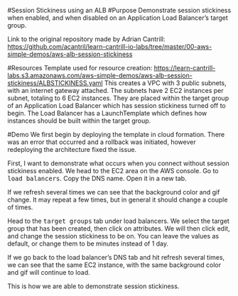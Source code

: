 #Session Stickiness using an ALB
#Purpose
Demonstrate session stickiness when enabled, and when disabled on an Application Load Balancer’s target group.

Link to the original repository made by Adrian Cantrill: https://github.com/acantril/learn-cantrill-io-labs/tree/master/00-aws-simple-demos/aws-alb-session-stickiness

#Resources
Template used for resource creation: https://learn-cantrill-labs.s3.amazonaws.com/aws-simple-demos/aws-alb-session-stickiness/ALBSTICKINESS.yaml
This creates a VPC with 3 public subnets, with an internet gateway attached. The subnets have 2 EC2 instances per subnet, totaling to 6 EC2 instances. They are placed within the target group of an Application Load Balancer which has session stickiness turned off to begin.
The Load Balancer has a LaunchTemplate which defines how instances should be built within the target group.

#Demo
We first begin by deploying the template in cloud formation. 
There was an error that occurred and a rollback was initiated, however redeploying the architecture fixed the issue.

First, I want to demonstrate what occurs when you connect without session stickiness enabled. 
We head to the EC2 area on the AWS console.
Go to <kbd>load balancers</kbd>.
Copy the DNS name.
Open it in a new tab. 

If we refresh several times we can see that the background color and gif change. 
It may repeat a few times, but in general it should change a couple of times.

Head to the <kbd>target groups</kbd> tab under load balancers.
We select the target group that has been created, then click on attributes. 
We will then click edit, and change the session stickiness to be on. 
You can leave the values as default, or change them to be minutes instead of 1 day.

If we go back to the load balancer’s DNS tab and hit refresh several times, we can see that the same EC2 instance, with the same background color and gif will continue to load. 

This is how we are able to demonstrate session stickiness.
